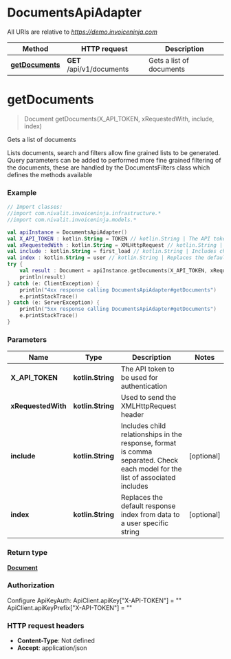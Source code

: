 # DocumentsApiAdapter

All URIs are relative to *https://demo.invoiceninja.com*

Method | HTTP request | Description
------------- | ------------- | -------------
[**getDocuments**](DocumentsApiAdapter.md#getDocuments) | **GET** /api/v1/documents | Gets a list of documents


<a name="getDocuments"></a>
# **getDocuments**
> Document getDocuments(X_API_TOKEN, xRequestedWith, include, index)

Gets a list of documents

Lists documents, search and filters allow fine grained lists to be generated.      Query parameters can be added to performed more fine grained filtering of the documents, these are handled by the DocumentsFilters class which defines the methods available

### Example
```kotlin
// Import classes:
//import com.nivalit.invoiceninja.infrastructure.*
//import com.nivalit.invoiceninja.models.*

val apiInstance = DocumentsApiAdapter()
val X_API_TOKEN : kotlin.String = TOKEN // kotlin.String | The API token to be used for authentication
val xRequestedWith : kotlin.String = XMLHttpRequest // kotlin.String | Used to send the XMLHttpRequest header
val include : kotlin.String = first_load // kotlin.String | Includes child relationships in the response, format is comma separated. Check each model for the list of associated includes
val index : kotlin.String = user // kotlin.String | Replaces the default response index from data to a user specific string
try {
    val result : Document = apiInstance.getDocuments(X_API_TOKEN, xRequestedWith, include, index)
    println(result)
} catch (e: ClientException) {
    println("4xx response calling DocumentsApiAdapter#getDocuments")
    e.printStackTrace()
} catch (e: ServerException) {
    println("5xx response calling DocumentsApiAdapter#getDocuments")
    e.printStackTrace()
}
```

### Parameters

Name | Type | Description  | Notes
------------- | ------------- | ------------- | -------------
 **X_API_TOKEN** | **kotlin.String**| The API token to be used for authentication |
 **xRequestedWith** | **kotlin.String**| Used to send the XMLHttpRequest header |
 **include** | **kotlin.String**| Includes child relationships in the response, format is comma separated. Check each model for the list of associated includes | [optional]
 **index** | **kotlin.String**| Replaces the default response index from data to a user specific string | [optional]

### Return type

[**Document**](Document.md)

### Authorization


Configure ApiKeyAuth:
    ApiClient.apiKey["X-API-TOKEN"] = ""
    ApiClient.apiKeyPrefix["X-API-TOKEN"] = ""

### HTTP request headers

 - **Content-Type**: Not defined
 - **Accept**: application/json

